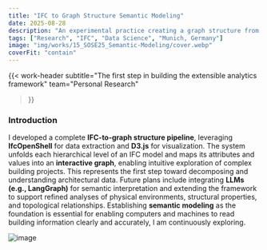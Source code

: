 ```yaml
---
title: "IFC to Graph Structure Semantic Modeling"
date: 2025-08-28
description: "An experimental practice creating a graph structure from IFC files, listing layers and attributes."
tags: ["Research", "IFC", "Data Science", "Munich, Germany"]
image: "img/works/15_SOSE25_Semantic-Modeling/cover.webp"
coverFit: "contain"
---
```

{{< work-header 
  subtitle="The first step in building the extensible analytics framework"
  team="Personal Research"
>}}

### Introduction
I developed a complete **IFC-to-graph structure pipeline**, leveraging **IfcOpenShell** for data extraction and **D3.js** for visualization. The system unfolds each hierarchical level of an IFC model and maps its attributes and values into an **interactive graph**, enabling intuitive exploration of complex building projects. This represents the first step toward decomposing and understanding architectural data. Future plans include integrating **LLMs (e.g., LangGraph)** for semantic interpretation and extending the framework to support refined analyses of physical environments, structural properties, and topological relationships. Establishing **semantic modeling** as the foundation is essential for enabling computers and machines to read building information clearly and accurately, I am continuously exploring.

![image](/img/works/15_SOSE25_Semantic-Modeling/home_page.webp)


